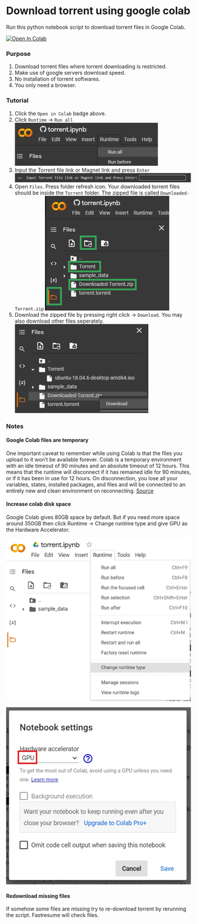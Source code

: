# Download torrent using google colab

Run this python notebook script to download torrent files in Google Colab.

<a href="https://colab.research.google.com/github/pollmix/google-colab-torrent-downloader/blob/master/torrent.ipynb" target="_parent"><img src="https://colab.research.google.com/assets/colab-badge.svg" alt="Open In Colab"/></a>

### Purpose

1. Download torrent files where torrent downloading is restricted.
2. Make use of google servers download speed.
3. No installation of torrent softwares.
4. You only need a browser.

### Tutorial

1. Click the `Open in Colab` badge above.
2. Click `Runtime` -> `Run all`
   ![](./img/1.jpeg)
3. Input the Torrent file link or Magnet link and press `Enter`
   ![](./img/2.jpeg)
4. Open `Files`. Press folder refresh icon. Your downloaded torrent files should be inside the `Torrent` folder. The zipped file is called `Downloaded-Torrent.zip`
   ![](./img/3.jpeg)
5. Download the zipped file by pressing right click -> `Download`. You may also download other files seperately.
   ![](./img/4.jpeg)


### Notes

#### Google Colab files are temporary

One important caveat to remember while using Colab is that the files you upload to it won’t be available forever. Colab is a temporary environment with an idle timeout of 90 minutes and an absolute timeout of 12 hours. This means that the runtime will disconnect if it has remained idle for 90 minutes, or if it has been in use for 12 hours. On disconnection, you lose all your variables, states, installed packages, and files and will be connected to an entirely new and clean environment on reconnecting. [Source](https://neptune.ai/blog/google-colab-dealing-with-files)

#### Increase colab disk space

Google Colab gives 80GB space by default. But if you need more space around 350GB then click Runtime -> Change runtime type and give GPU as the Hardware Accelerator.

![](./img/5.jpeg)

![](./img/6.jpeg)

#### Redownload missing files
If somehow some files are missing try to re-download torrent by rerunning the script. Fastresume will check files.


